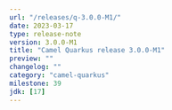 ```yaml
---
url: "/releases/q-3.0.0-M1/"
date: 2023-03-17
type: release-note
version: 3.0.0-M1
title: "Camel Quarkus release 3.0.0-M1"
preview: ""
changelog: ""
category: "camel-quarkus"
milestone: 39
jdk: [17]
---
```

